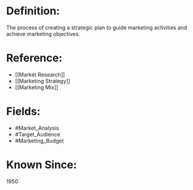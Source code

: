 

# Definition:
The process of creating a strategic plan to guide marketing activities and achieve marketing objectives.

# Reference:
- [[Market Research]]
- [[Marketing Strategy]]
- [[Marketing Mix]]

# Fields: 
- #Market_Analysis
- #Target_Audience
- #Marketing_Budget

# Known Since:
1950

